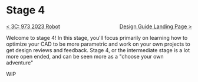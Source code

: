 <style>
.right{
    float:right;
}
.center{
    text-align:center;
}

.left{
    float:left;
}
</style>

# Stage 4

<span class="left">[< 3C: 973 2023 Robot](3C-973-2023.md)</span> <span class="right">[Design Guide Landing Page >](../../index.md)</span>
<br>

Welcome to stage 4! In this stage, you'll focus primarily on learning how to optimize your CAD to be more parametric and work on your own projects to get design reviews and feedback. Stage 4, or the intermediate stage is a lot more open ended, and can be seen more as a "choose your own adventure" 

WIP